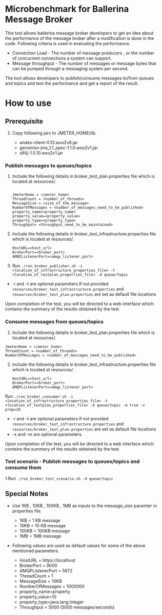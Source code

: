 # Microbenchmark for Ballerina Message Broker

This tool allows ballerina message broker developers to get an idea about the performance of the message broker after a modification is done in the code. Following criteria is used in evaluating the performance.

- Connection Load  - The number of message producers , or the number of concurrent connections a system can support.
- Message throughput - The number of messages or message bytes that can be pumped through a messaging system per second.

The tool allows developers to publish/consume messages to/from queues and topics and test the performance and get a report of the result.

# How to use

## Prerequisite

1. Copy following jars to JMETER_HOME/lib.

    - andes-client-0.13.wso2v8.jar
    - geronimo-jms_1.1_spec-1.1.0.wso2v1.jar
    - slf4j-1.5.10.wso2v1.jar

### Publish messages to queues/topics

1. Include the following details in broker_test_plan.properties file which is located at resources/.
    ```properties
    
    JmeterHome = <jmeter_home>
    ThreadCount = <number_of_threads>
    MessageSize = <size_of_the_message>
    NumberOfMessages = <number_of_messages_need_to_be_published>
    property_name=<property_name>
    property_value=<property_value>
    property_type=<property_type>
    Throughput= <throughput_need_to_be_maintained>
    
    ```
2. Include the following details in broker_test_infrastructure.properties file which is located at resources/.
    ```properties
    HostURL=<host_url>
    BrokerPort=<broker_port>
    AMQPListenerPort=<amqp_listener_port>
    ```

3. Run ```./run_broker_publisher.sh -i <location_of_infrastructure_properties_file> -t <location_of_testplan_properties_file> -d queue/topic```

- -i and -t are optional parameters.If not provided ```resources/broker_test_infrastructure.properties``` and ```resources/broker_test_plan.properties``` are set as default file locations

Upon completion of the test, you will be directed to a web interface which contains the summary of the results obtained by the test.

### Consume messages from queues/topics

1. Include the following details in broker_test_plan.properties file which is located at resources/.
```properties
JmeterHome = <jmeter_home>
ThreadCount = <number_of_threads>
NumberOfMessages = <number_of_messages_need_to_be_published>

```

2. Include the following details in broker_test_infrastructure.properties file which is located at resources/.
    ```properties
    HostURL=<host_url>
    BrokerPort=<broker_port>
    AMQPListenerPort=<amqp_listener_port>
    ```
Run ```./run_broker_consumer.sh -i <location_of_infrastructure_properties_file> -t <location_of_testplan_properties_file> -d queue/topic -m true -x prop=10```

- -i and -t are optional parameters.If not provided ```resources/broker_test_infrastructure.properties``` and ```resources/broker_test_plan.properties``` are set as default file locations
- -x and -m are optional parameters.

Upon completion of the test, you will be directed to a web interface which contains the summary of the results obtained by the test.

### Test scenario - Publish messages to queues/topics and consume them

1.Run ```./run_broker_test_scenario.sh -d queue/topic```

## Special Notes

- Use 1KB , 10KB , 100KB , 1MB as inputs to the message_size paramter in properties file.
    - 1KB = 1 KB message
    - 10KB = 10 KB message
    - 100KB = 100KB message
    - 1MB = 1MB message 
  
- Following values are used as default values for some of the above mentioned parameters.
    - HostURL = https://localhost
    - BrokerPort = 9000
    - AMQPListenerPort = 5672
    - ThreadCount = 1
    - MessageSize = 10KB
    - NumberOfMessages = 1000000
    - property_name=property
    - property_value=10
    - property_type=java.lang.Integer
    - Throughput = 5000 (5000 messages/seconds)
    
